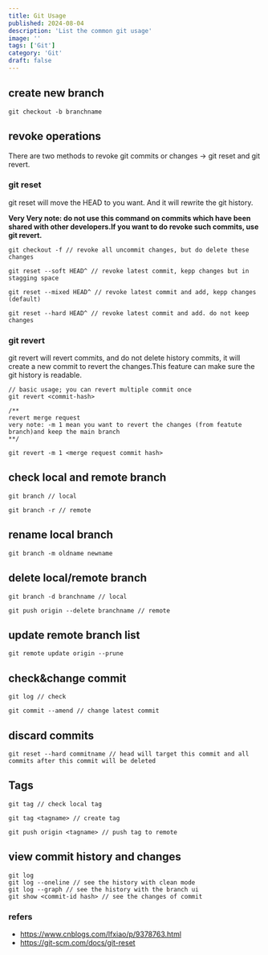 ```yaml
---
title: Git Usage
published: 2024-08-04
description: 'List the common git usage'
image: ''
tags: ['Git']
category: 'Git'
draft: false 
---
```


## create new branch

``` shell
git checkout -b branchname
```

## revoke operations

There are two methods to revoke git commits or changes -> git reset and git revert.

### git reset

git reset will move the HEAD to you want. And it will rewrite the git history.

**Very Very note: do not use this command on commits which have been shared with other developers.If you want to do revoke such commits, use git revert.**

``` shell
git checkout -f // revoke all uncommit changes, but do delete these changes

git reset --soft HEAD^ // revoke latest commit, kepp changes but in stagging space

git reset --mixed HEAD^ // revoke latest commit and add, kepp changes (default)

git reset --hard HEAD^ // revoke latest commit and add. do not keep changes
```

### git revert

git revert will revert commits, and do not delete history commits, it will create a new commit to revert the changes.This feature can make sure the git history is readable.

```shell
// basic usage; you can revert multiple commit once
git revert <commit-hash>

/**
revert merge request
very note: -m 1 mean you want to revert the changes (from featute branch)and keep the main branch 
**/

git revert -m 1 <merge request commit hash>
```

## check local and remote branch


``` shell
git branch // local

git branch -r // remote
```

## rename local branch

``` shell
git branch -m oldname newname
```

## delete local/remote branch

``` shell
git branch -d branchname // local

git push origin --delete branchname // remote
```

## update remote branch list
``` shell
git remote update origin --prune
```

## check&change commit

``` shell
git log // check

git commit --amend // change latest commit
```

## discard commits

``` shell
git reset --hard commitname // head will target this commit and all commits after this commit will be deleted
```

## Tags

``` shell
git tag // check local tag

git tag <tagname> // create tag

git push origin <tagname> // push tag to remote
```

## view commit history and changes

```shell
git log
git log --oneline // see the history with clean mode
git log --graph // see the history with the branch ui
git show <commit-id hash> // see the changes of commit
```

### refers

- https://www.cnblogs.com/lfxiao/p/9378763.html
- https://git-scm.com/docs/git-reset


